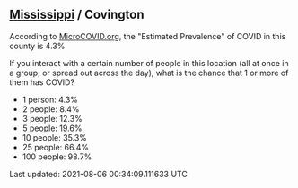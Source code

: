 
## [Mississippi](/united-states/mississippi) / Covington

According to [MicroCOVID.org](http://microcovid.org),
the "Estimated Prevalence" of COVID in this county is 4.3%

If you interact with a certain number of people in this location
(all at once in a group, or spread out across the day), what is the chance that
1 or more of them has COVID?

- 1 person: 4.3%
- 2 people: 8.4%
- 3 people: 12.3%
- 5 people: 19.6%
- 10 people: 35.3%
- 25 people: 66.4%
- 100 people: 98.7%

Last updated: 2021-08-06 00:34:09.111633 UTC
